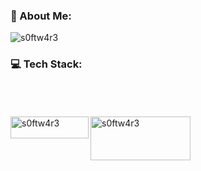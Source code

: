 ### 💫 About Me:


<p align="left"> <img src="https://komarev.com/ghpvc/?username=s0ftw4r3&label=Profile%20views&color=0e75b6&style=flat" alt="s0ftw4r3" /> </p>

### 💻 Tech Stack:

<p>
  <br/>
  <br/>
  <br/>
  <a href="https://www.buymeacoffee.com/s0ftw4r3"> <img align="left" src="https://cdn.buymeacoffee.com/buttons/v2/default-yellow.png" height="35" width="125" alt="s0ftw4r3" /></a>
  <a href="https://ko-fi.com/s0ftw4r3"> <img align="left" src="https://cdn.ko-fi.com/cdn/kofi3.png?v=3" height="70" width="160" alt="s0ftw4r3" /></a>
  </p>

